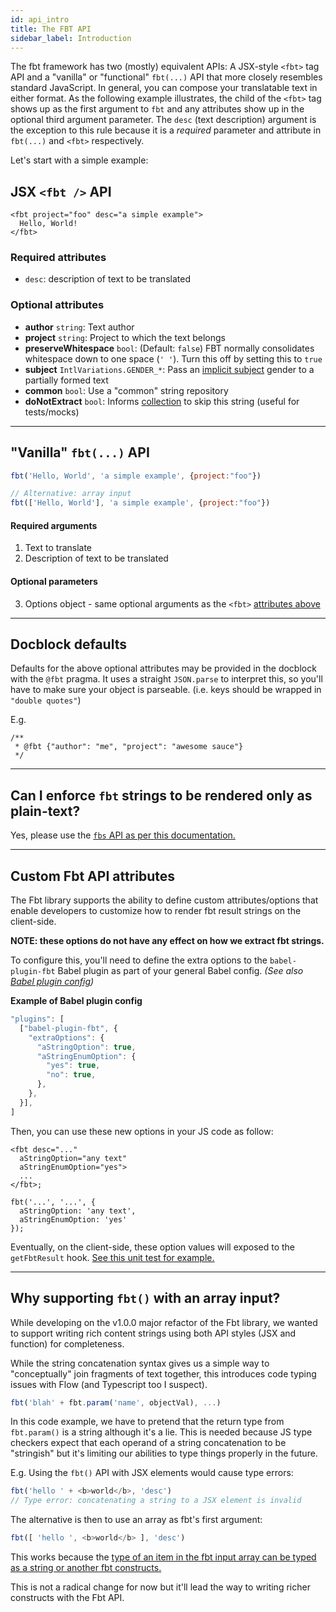 ```yaml
---
id: api_intro
title: The FBT API
sidebar_label: Introduction
---
```

The fbt framework has two (mostly) equivalent APIs: A JSX-style `<fbt>` tag API and a "vanilla" or "functional" `fbt(...)` API that more closely resembles standard JavaScript.  In general, you can compose your translatable text in either format.  As the following example illustrates, the child of the `<fbt>` tag shows up as the first argument to `fbt` and any attributes show up in the optional third argument parameter.  The `desc` (text description) argument is the exception to this rule because it is a *required* parameter and attribute in `fbt(...)` and `<fbt>` respectively.

Let's start with a simple example:

## JSX `<fbt />` API
```
<fbt project="foo" desc="a simple example">
  Hello, World!
</fbt>
```
### Required attributes
* `desc`: description of text to be translated

### Optional attributes
* **author** `string`: Text author
* **project** `string`: Project to which the text belongs
* **preserveWhitespace** `bool`: (Default: `false`)
FBT normally consolidates whitespace down to one space (`' '`).
Turn this off by setting this to `true`
* **subject** `IntlVariations.GENDER_*`: Pass an [implicit subject](implicit_params) gender to a partially formed text
* **common** `bool`: Use a "common" string repository
* **doNotExtract** `bool`: Informs [collection](collection) to skip this string (useful for tests/mocks)

--------------------------------------------------------------------------------

## "Vanilla" `fbt(...)` API

```js
fbt('Hello, World', 'a simple example', {project:"foo"})

// Alternative: array input
fbt(['Hello, World'], 'a simple example', {project:"foo"})
```

#### Required arguments
1. Text to translate
2. Description of text to be translated

#### Optional parameters
3. Options object - same optional arguments as the `<fbt>` [attributes above](api_intro#optional-attributes)

--------------------------------------------------------------------------------
## Docblock defaults
Defaults for the above optional attributes may be provided in the
docblock with the `@fbt` pragma.  It uses a straight `JSON.parse` to
interpret this, so you'll have to make sure your object is parseable. (i.e. keys should be wrapped in `"double quotes"`)

E.g.
```
/**
 * @fbt {"author": "me", "project": "awesome sauce"}
 */
```

----

## Can I enforce `fbt` strings to be rendered only as plain-text?

Yes, please use the [`fbs` API as per this documentation.](enforcing_plain_text)

----

## Custom Fbt API attributes

The Fbt library supports the ability to define custom attributes/options that enable developers to customize how to render fbt result strings on the client-side.

**NOTE: these options do not have any effect on how we extract fbt strings.**

To configure this, you'll need to define the extra options to the `babel-plugin-fbt` Babel plugin as part of your general Babel config.
*(See also [Babel plugin config](https://babeljs.io/docs/en/plugins/#plugin-options))*

**Example of Babel plugin config**
```js
"plugins": [
  ["babel-plugin-fbt", {
    "extraOptions": {
      "aStringOption": true,
      "aStringEnumOption": {
        "yes": true,
        "no": true,
      },
    },
  }],
]
```

Then, you can use these new options in your JS code as follow:

```
<fbt desc="..."
  aStringOption="any text"
  aStringEnumOption="yes">
  ...
</fbt>;

fbt('...', '...', {
  aStringOption: 'any text',
  aStringEnumOption: 'yes'
});
```

Eventually, on the client-side, these option values will exposed to the `getFbtResult` hook.
[See this unit test for example.](https://github.com/facebook/fbt/blob/cfa45341068b31b0fec11d919717789d86aa1112/runtime/shared/__tests__/fbt-test.js#L345-L353)

----

## Why supporting `fbt()` with an array input?

While developing on the v1.0.0 major refactor of the Fbt library, we wanted to support
writing rich content strings using both API styles (JSX and function) for completeness.

While the string concatenation syntax gives us a simple way to "conceptually" join
fragments of text together, this introduces code typing issues with Flow
(and Typescript too I suspect).

```js
fbt('blah' + fbt.param('name', objectVal), ...)
```

In this code example, we have to pretend that the return type from `fbt.param()` is a string although it's a lie.
This is needed because JS type checkers expect that each operand of a string concatenation
to be "stringish" but it's limiting our abilities to type things properly in the future.

E.g. Using the `fbt()` API with JSX elements would cause type errors:

```js
fbt('hello ' + <b>world</b>, 'desc')
// Type error: concatenating a string to a JSX element is invalid
```

The alternative is then to use an array as fbt's first argument:

```js
fbt([ 'hello ', <b>world</b> ], 'desc')
```

This works because the [type of an item in the fbt input array can be typed as a string or another fbt constructs.](https://github.com/facebook/fbt/blob/cfa45341068b31b0fec11d919717789d86aa1112/flow-types/libdef/fbt.js#L172-L176)

This is not a radical change for now but it'll lead the way to writing richer constructs with the Fbt API.

